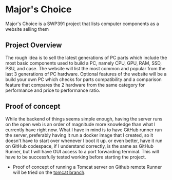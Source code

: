 # Major's Choice
Major's Choice is a SWP391 project that lists computer components as a website selling them

## Project Overview

The rough idea is to sell the latest generations of PC parts which include the most basic components used to build a PC, namely CPU, GPU, RAM, SSD, PSU, and case. The website will list the most common and popular from the last 3 generations of PC hardware. Optional features of the website will be a build your own PC which checks for parts compatibility and a comparison feature that compares the 2 hardware from the same category for performance and price to performance ratio.

## Proof of concept

While the backend of things seems simple enough, having the server runs on the open web is an order of magnitude more knowledge than what I currently have right now. What I have in mind is to have GitHub runner run the server, preferably having it run a docker image that I created, so it doesn't have to start over whenever I boot it up. or even better, have it run on GitHub codespace, if I understand correctly, is the same as GitHub Runner, but I will have GUI access to a port forwarding terminal. This will have to be successfully tested working before starting the project.

* Proof of concept of running a Tomcat server on Github remote Runner will be tried on the [tomcat branch](https://github.com/iamSlightlyWind/majors_choice/tree/poc_tomcat).
